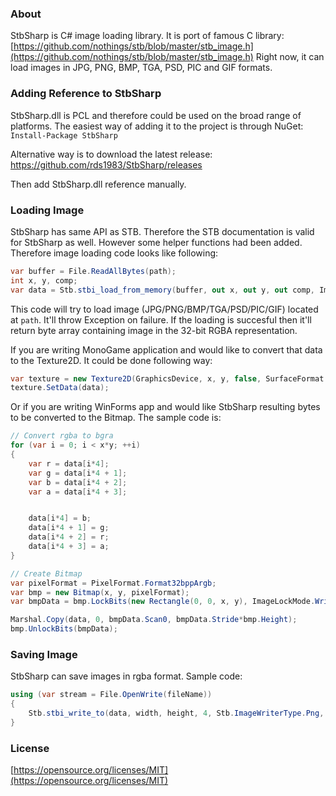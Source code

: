 ### About
StbSharp is C# image loading library. It is port of famous C library: [https://github.com/nothings/stb/blob/master/stb_image.h](https://github.com/nothings/stb/blob/master/stb_image.h)
Right now, it can load images in JPG, PNG, BMP, TGA, PSD, PIC and GIF formats.

### Adding Reference to StbSharp
StbSharp.dll is PCL and therefore could be used on the broad range of platforms.
The easiest way of adding it to the project is through NuGet:
`Install-Package StbSharp`

Alternative way is to download the latest release:
https://github.com/rds1983/StbSharp/releases

Then add StbSharp.dll reference manually.

### Loading Image
StbSharp has same API as STB. Therefore the STB documentation is valid for StbSharp as well.
However some helper functions had been added.
Therefore image loading code looks like following:
```c# 
var buffer = File.ReadAllBytes(path);
int x, y, comp;
var data = Stb.stbi_load_from_memory(buffer, out x, out y, out comp, Image.STBI_rgb_alpha);
```

This code will try to load image (JPG/PNG/BMP/TGA/PSD/PIC/GIF) located at `path`. It'll throw Exception on failure.
If the loading is succesful then it'll return byte array containing image in the 32-bit RGBA representation.

If you are writing MonoGame application and would like to convert that data to the Texture2D. It could be done following way:
```c#
var texture = new Texture2D(GraphicsDevice, x, y, false, SurfaceFormat.Color);
texture.SetData(data);
```

Or if you are writing WinForms app and would like StbSharp resulting bytes to be converted to the Bitmap. The sample code is:
```c#
// Convert rgba to bgra
for (var i = 0; i < x*y; ++i)
{
	var r = data[i*4];
	var g = data[i*4 + 1];
	var b = data[i*4 + 2];
	var a = data[i*4 + 3];


	data[i*4] = b;
	data[i*4 + 1] = g;
	data[i*4 + 2] = r;
	data[i*4 + 3] = a;
}

// Create Bitmap
var pixelFormat = PixelFormat.Format32bppArgb;
var bmp = new Bitmap(x, y, pixelFormat);
var bmpData = bmp.LockBits(new Rectangle(0, 0, x, y), ImageLockMode.WriteOnly, bmp.PixelFormat);

Marshal.Copy(data, 0, bmpData.Scan0, bmpData.Stride*bmp.Height);
bmp.UnlockBits(bmpData);
```

### Saving Image
StbSharp can save images in rgba format.
Sample code:
```c#
using (var stream = File.OpenWrite(fileName))
{
	Stb.stbi_write_to(data, width, height, 4, Stb.ImageWriterType.Png, stream);
}
```

### License
[https://opensource.org/licenses/MIT](https://opensource.org/licenses/MIT)